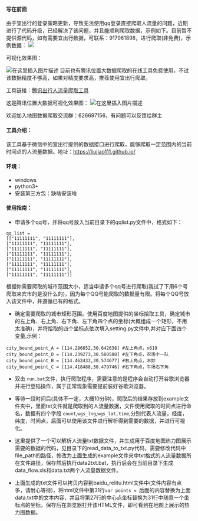 #### 写在前面
由于宜出行的登录策略更新，导致无法使用qq登录直接爬取人流量的问题，近期进行了代码升级，已经解决了该问题，并且能顺利爬取数据，示例如下。目前暂不提供源代码，如有需要宜出行数据，可联系：917961898，进行爬取(非免费)，示例数据：
![
](https://img-blog.csdnimg.cn/2019091609403833.png?x-oss-process=image/watermark,type_ZmFuZ3poZW5naGVpdGk,shadow_10,text_aHR0cHM6Ly9ibG9nLmNzZG4ubmV0L3FxXzM0NDY0OTI2,size_16,color_FFFFFF,t_70)

可视化效果图：

![在这里插入图片描述](https://img-blog.csdnimg.cn/20190916094104405.png?x-oss-process=image/watermark,type_ZmFuZ3poZW5naGVpdGk,shadow_10,text_aHR0cHM6Ly9ibG9nLmNzZG4ubmV0L3FxXzM0NDY0OTI2,size_16,color_FFFFFF,t_70)
目前也有腾讯位置大数据爬取的在线工具免费使用，不过该数据精度不够高，如果对精度要求高，推荐使用宜出行爬取。

工具链接：[腾讯出行人流量爬取工具](http://www.mapboxx.cn/tool/tencet/)

这是腾讯位置大数据可视化效果图：
![在这里插入图片描述](https://img-blog.csdnimg.cn/20190828153306464.jpg?x-oss-process=image/watermark,type_ZmFuZ3poZW5naGVpdGk,shadow_10,text_aHR0cHM6Ly9ibG9nLmNzZG4ubmV0L3FxXzM0NDY0OTI2,size_16,color_FFFFFF,t_70)

欢迎加入地图数据爬取交流群：626697156，有问题可以反馈给群主

#### 工具介绍：
该工具基于微信中的宜出行提供的数据接口进行爬取，能够爬取一定范围内的当前时间点的人流量数据。地址：https://liujiao111.github.io/

#### 环境：
- windows
- python3+
- 安装第三方包：缺啥安装啥

#### 使用指南：
- 申请多个qq号，并将qq号放入当前目录下的qqlist.py文件中，格式如下：
```
qq_list = 
[["11111111", "11111111"],
["11111111", "11111111"],
["11111111", "11111111"],
["11111111", "11111111"],
["11111111", "11111111"],
["11111111", "11111111"],
["11111111", "11111111"],
["11111111", "11111111"]]
```
根据你需要爬取的城市范围大小，适当申请多个qq号进行爬取(我试了下用6个号爬取来宾市的是没什么的)，因为每个QQ号能爬取的数据量有限。将每个QQ号放入该文件中，并遵循已有的格式。
- 确定需要爬取的城市矩形范围。使用百度地图提供的坐标拾取工具，确定城市的左上角、右上角、右下角、左下角四个点的坐标(大概组成一个矩形，不用太准确)，并将拾取的四个坐标点依次填入setting.py文件中,并对应下面四个变量,示例：
```
city_bound_point_A = [114.286652,30.642638] #左上角点，x619
city_bound_point_D = [114.239273,30.580588] #左下角点，农场十一队
city_bound_point_B = [114.462433,30.574677] #右上角点，木妙
city_bound_point_C = [114.418488,30.479746] #右下角点，牛场右下角
```
- 双击 `run.bat`文件，执行爬取程序，需要注意的是程序会自动打开谷歌浏览器并进行登陆操作，属于正常现象需要提前装好谷歌浏览器。
- 等待一段时间后(具体不一定，大概10分钟)，爬取后的结果存放到example文件夹中，里面txt文件就是爬取到的人流量数据，文件使用爬取的时间点进行命名，数据有四个字段 `count`,`wgs_lng`,`wgs_lat,time`,分别代表人流量，经度，纬度，时间点，后面可以使用该文件进行解析得到需要的数据，并进行可视化。

-  这里提供了一个可以解析人流量txt数据文件，并生成用于百度地图热力图展示需要的数据的代码，见目录下的read_data_to_txt.py代码，需要修改代码中file_path的路径，修改为上面生成的example文件夹中txt格式的人流量数据所在文件路径，保存然后执行data2txt.bat，执行后会在当前目录下生成data_flow.xls和data.txt两个人流量数据文件。
- 上面生成的txt文件可以拷贝内容到baidu_relitu.html文件中(文件内容有点多，请耐心等待)，将html文件中第31行`var points = `后面的内容替换为上面data.txt中的文本内容，并且将第27行的中心点坐标替换为31行中随意一个坐标点的坐标，保存后在浏览器打开该HTML文件，即可看到在地图上展示的热力图数据。
